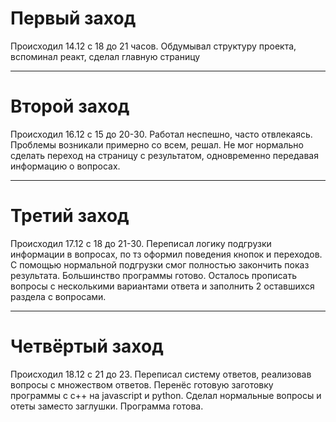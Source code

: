 <h1>Первый заход</h1>
Происходил 14.12 с 18 до 21 часов. Обдумывал структуру проекта, вспоминал реакт, сделал главную страницу
<hr>
<h1>Второй заход</h1>
Происходил 16.12 с 15 до 20-30. Работал неспешно, часто отвлекаясь. Проблемы возникали примерно со всем, решал. Не мог нормально сделать переход на страницу с результатом, одновременно передавая информацию о вопросах.
<hr>
<h1>Третий заход</h1>
Происходил 17.12 с 18 до 21-30. Переписал логику подгрузки информации в вопросах, по тз оформил поведения кнопок и переходов. С помощью нормальной подгрузки смог полностью закончить показ результата. Большинство программы готово. Осталось прописать вопросы с несколькими вариантами ответа и заполнить 2 оставшихся раздела с вопросами.
<hr>
<h1>Четвёртый заход</h1>
Происходил 18.12 с 21 до 23. Переписал систему ответов, реализовав вопросы с множеством ответов. Перенёс готовую заготовку программы с c++ на javascript и python. Сделал нормальные вопросы и отеты заместо заглушки. Программа готова.

